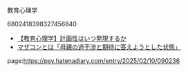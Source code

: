 教育心理学

6802418398327456840

- [【教育心理学】計画性はいつ発現するか](https://psy.hatenadiary.com/entry/2025/01/27/205721)
- [マザコンとは「母親の過干渉と期待に答えようとした状態」](https://psy.hatenadiary.com/entry/2025/01/27/205723)



page:https://psy.hatenadiary.com/entry/2025/02/10/090236
